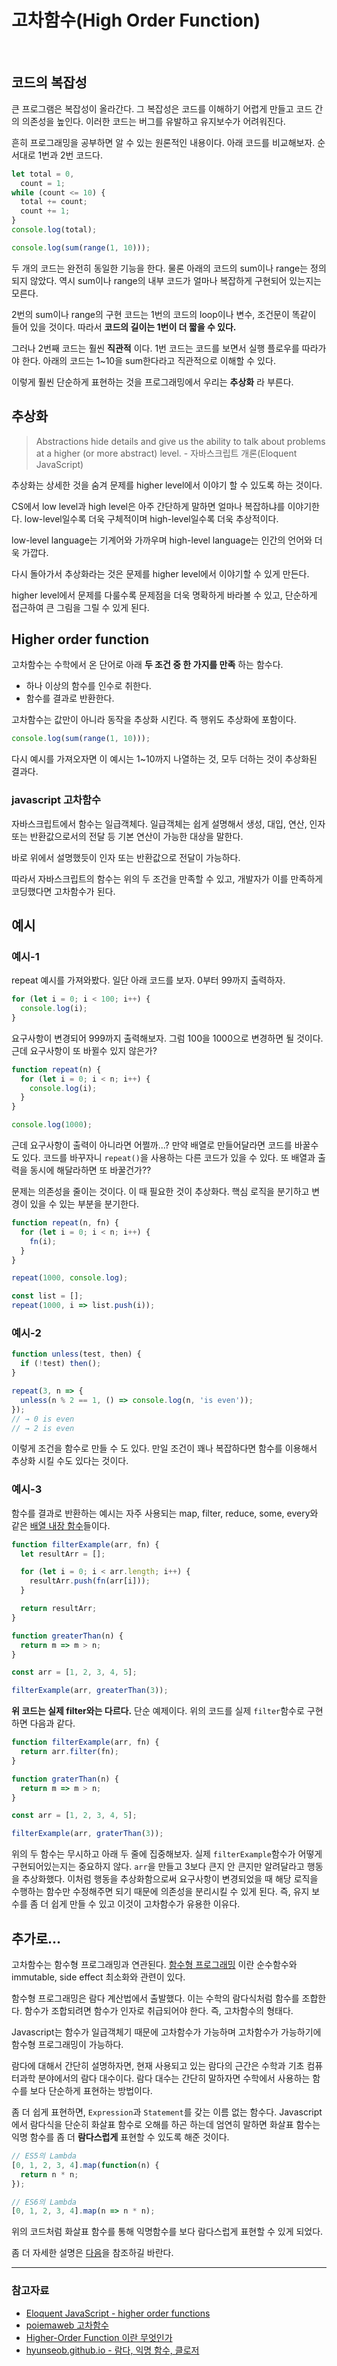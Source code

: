 # 고차함수(High Order Function)

<br/>

## 코드의 복잡성

큰 프로그램은 복잡성이 올라간다. 그 복잡성은 코드를 이해하기 어렵게 만들고 코드 간의 의존성을 높인다. 이러한 코드는 버그를 유발하고 유지보수가 어려워진다.

흔히 프로그래밍을 공부하면 알 수 있는 원론적인 내용이다. 아래 코드를 비교해보자. 순서대로 1번과 2번 코드다.

```js
let total = 0,
  count = 1;
while (count <= 10) {
  total += count;
  count += 1;
}
console.log(total);
```

```js
console.log(sum(range(1, 10)));
```

두 개의 코드는 완전히 동일한 기능을 한다. 물론 아래의 코드의 sum이나 range는 정의되지 않았다.
역시 sum이나 range의 내부 코드가 얼마나 복잡하게 구현되어 있는지는 모른다.

2번의 sum이나 range의 구현 코드는 1번의 코드의 loop이나 변수, 조건문이 똑같이 들어 있을 것이다. 따라서 **코드의 길이는 1번이 더 짧을 수 있다.**

그러나 2번째 코드는 훨씬 **직관적** 이다. 1번 코드는 코드를 보면서 실행 플로우를 따라가야 한다. 아래의 코드는 1~10을 sum한다라고 직관적으로 이해할 수 있다.

이렇게 훨씬 단순하게 표현하는 것을 프로그래밍에서 우리는 **추상화** 라 부른다.

## 추상화

> Abstractions hide details and give us the ability to talk about problems at a higher (or more abstract) level. - 자바스크립트 개론(Eloquent JavaScript)

추상화는 상세한 것을 숨겨 문제를 higher level에서 이야기 할 수 있도록 하는 것이다.

CS에서 low level과 high level은 아주 간단하게 말하면 얼마나 복잡하냐를 이야기한다. low-level일수록 더욱 구체적이며 high-level일수록 더욱 추상적이다.

low-level language는 기계어와 가까우며 high-level language는 인간의 언어와 더욱 가깝다.

다시 돌아가서 추상화라는 것은 문제를 higher level에서 이야기할 수 있게 만든다.

higher level에서 문제를 다룰수록 문제점을 더욱 명확하게 바라볼 수 있고, 단순하게 접근하여 큰 그림을 그릴 수 있게 된다.

## Higher order function

고차함수는 수학에서 온 단어로 아래 **두 조건 중 한 가지를 만족** 하는 함수다.

- 하나 이상의 함수를 인수로 취한다.
- 함수를 결과로 반환한다.

고차함수는 값만이 아니라 동작을 추상화 시킨다. 즉 행위도 추상화에 포함이다.

```js
console.log(sum(range(1, 10)));
```

다시 예시를 가져오자면 이 예시는 1~10까지 나열하는 것, 모두 더하는 것이 추상화된 결과다.

### javascript 고차함수

자바스크립트에서 함수는 일급객체다. 일급객체는 쉽게 설명해서 생성, 대입, 연산, 인자 또는 반환값으로서의 전달 등 기본 연산이 가능한 대상을 말한다.

바로 위에서 설명했듯이 인자 또는 반환값으로 전달이 가능하다.

따라서 자바스크립트의 함수는 위의 두 조건을 만족할 수 있고, 개발자가 이를 만족하게 코딩했다면 고차함수가 된다.

## 예시

### 예시-1

repeat 예시를 가져와봤다. 일단 아래 코드를 보자. 0부터 99까지 출력하자.

```js
for (let i = 0; i < 100; i++) {
  console.log(i);
}
```

요구사항이 변경되어 999까지 출력해보자. 그럼 100을 1000으로 변경하면 될 것이다. 근데 요구사항이 또 바뀔수 있지 않은가?

```js
function repeat(n) {
  for (let i = 0; i < n; i++) {
    console.log(i);
  }
}

console.log(1000);
```

근데 요구사항이 출력이 아니라면 어쩔까...? 만약 배열로 만들어달라면 코드를 바꿀수도 있다. 코드를 바꾸자니 `repeat()`을 사용하는 다른 코드가 있을 수 있다. 또 배열과 출력을 동시에 해달라하면 또 바꿀건가??

문제는 의존성을 줄이는 것이다. 이 때 필요한 것이 추상화다. 핵심 로직을 분기하고 변경이 있을 수 있는 부분을 분기한다.

```js
function repeat(n, fn) {
  for (let i = 0; i < n; i++) {
    fn(i);
  }
}

repeat(1000, console.log);

const list = [];
repeat(1000, i => list.push(i));
```

### 예시-2

```js
function unless(test, then) {
  if (!test) then();
}

repeat(3, n => {
  unless(n % 2 == 1, () => console.log(n, 'is even'));
});
// → 0 is even
// → 2 is even
```

이렇게 조건을 함수로 만들 수 도 있다. 만일 조건이 꽤나 복잡하다면 함수를 이용해서 추상화 시킬 수도 있다는 것이다.

### 예시-3

함수를 결과로 반환하는 예시는 자주 사용되는 map, filter, reduce, some, every와 같은 [배열 내장 함수](https://github.com/Im-D/Dev-Docs/blob/master/Javascript/%EB%B0%B0%EC%97%B4%20%EB%82%B4%EC%9E%A5%ED%95%A8%EC%88%98.md)들이다.

```js
function filterExample(arr, fn) {
  let resultArr = [];

  for (let i = 0; i < arr.length; i++) {
    resultArr.push(fn(arr[i]));
  }

  return resultArr;
}

function greaterThan(n) {
  return m => m > n;
}

const arr = [1, 2, 3, 4, 5];

filterExample(arr, greaterThan(3));
```

**위 코드는 실제 filter와는 다르다.** 단순 예제이다.
위의 코드를 실제 `filter`함수로 구현하면 다음과 같다.

```js
function filterExample(arr, fn) {
  return arr.filter(fn);
}

function graterThan(n) {
  return m => m > n;
}

const arr = [1, 2, 3, 4, 5];

filterExample(arr, graterThan(3));
```

위의 두 함수는 무시하고 아래 두 줄에 집중해보자. 실제 `filterExample`함수가 어떻게 구현되어있는지는 중요하지 않다. `arr`을 만들고 3보다 큰지 안 큰지만 알려달라고 행동을 추상화했다. 이처럼 행동을 추상화함으로써 요구사항이 변경되었을 때 해당 로직을 수행하는 함수만 수정해주면 되기 때문에 의존성을 분리시킬 수 있게 된다. 즉, 유지 보수를 좀 더 쉽게 만들 수 있고 이것이 고차함수가 유용한 이유다.

## 추가로...

고차함수는 함수형 프로그래밍과 연관된다. [함수형 프로그래밍](https://github.com/Im-D/Dev-Docs/blob/master/Language/함수형%20프로그래밍.md) 이란 순수함수와 immutable, side effect 최소화와 관련이 있다.

함수형 프로그래밍은 람다 계산법에서 출발했다. 이는 수학의 람다식처럼 함수를 조합한다. 함수가 조합되려면 함수가 인자로 취급되어야 한다. 즉, 고차함수의 형태다.

Javascript는 함수가 일급객체기 때문에 고차함수가 가능하며 고차함수가 가능하기에 함수형 프로그래밍이 가능하다.

람다에 대해서 간단히 설명하자면, 현재 사용되고 있는 람다의 근간은 수학과 기초 컴퓨터과학 분야에서의 람다 대수이다. 람다 대수는 간단히 말하자면 수학에서 사용하는 함수를 보다 단순하게 표현하는 방법이다.

좀 더 쉽게 표현하면, `Expression`과 `Statement`를 갖는 이름 없는 함수다. Javascript에서 람다식을 단순히 화살표 함수로 오해를 하곤 하는데 엄연히 말하면 화살표 함수는 익명 함수를 좀 더 **람다스럽게** 표현할 수 있도록 해준 것이다.

```js
// ES5의 Lambda
[0, 1, 2, 3, 4].map(function(n) {
  return n * n;
});
```

```js
// ES6의 Lambda
[0, 1, 2, 3, 4].map(n => n * n);
```

위의 코드처럼 화살표 함수를 통해 익명함수를 보다 람다스럽게 표현할 수 있게 되었다.

좀 더 자세한 설명은 [다음](https://hyunseob.github.io/2016/09/17/lambda-anonymous-function-closure/)을 참조하길 바란다.

---

### 참고자료

- [Eloquent JavaScript - higher order functions](http://eloquentjavascript.net/05_higher_order.html)
- [poiemaweb 고차함수](https://poiemaweb.com/js-array-higher-order-function)
- [Higher-Order Function 이란 무엇인가](https://medium.com/@la.place/higher-order-function-%EC%9D%B4%EB%9E%80-%EB%AC%B4%EC%97%87%EC%9D%B8%EA%B0%80-1c61e0bea79)
- [hyunseob.github.io - 람다, 익명 함수, 클로저](https://hyunseob.github.io/2016/09/17/lambda-anonymous-function-closure/)
